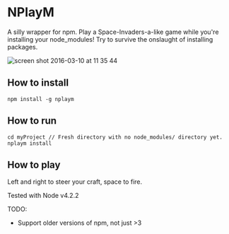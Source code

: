 # NPlayM
A silly wrapper for npm. Play a Space-Invaders-a-like game while you're installing your node_modules!
Try to survive the onslaught of installing packages. 

![screen shot 2016-03-10 at 11 35 44](https://cloud.githubusercontent.com/assets/7237525/13668378/450a150a-e6b4-11e5-96ef-4edbb5b7b3ba.png)

## How to install
```
npm install -g nplaym
```
## How to run
```
cd myProject // Fresh directory with no node_modules/ directory yet.
nplaym install
```
## How to play
Left and right to steer your craft, space to fire.

Tested with Node v4.2.2

TODO:
- Support older versions of npm, not just >3
